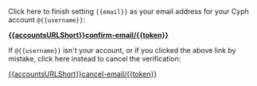 Click here to finish setting `{{email}}` as your email address for your Cyph account `@{{username}}`:

[**{{accountsURLShort}}confirm-email/{{token}}**]({{accountsURL}}confirm-email/{{token}})

If `@{{username}}` isn't your account, or if you clicked the above link by mistake, click here instead to cancel the verification:

[{{accountsURLShort}}cancel-email/{{token}}]({{accountsURL}}cancel-email/{{token}})
